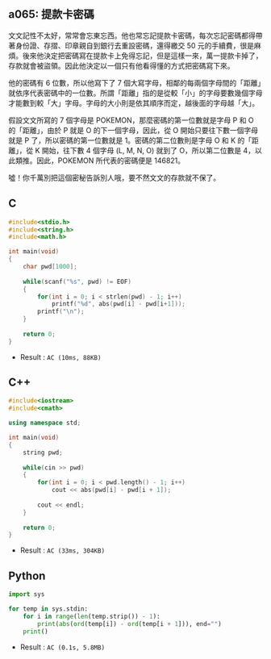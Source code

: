## a065: 提款卡密碼
文文記性不太好，常常會忘東忘西。他也常忘記提款卡密碼，每次忘記密碼都得帶著身份證、存摺、印章親自到銀行去重設密碼，還得繳交 50 元的手續費，很是麻煩。後來他決定把密碼寫在提款卡上免得忘記，但是這樣一來，萬一提款卡掉了，存款就會被盜領。因此他決定以一個只有他看得懂的方式把密碼寫下來。

他的密碼有 6 位數，所以他寫下了 7 個大寫字母，相鄰的每兩個字母間的「距離」就依序代表密碼中的一位數。所謂「距離」指的是從較「小」的字母要數幾個字母才能數到較「大」字母。字母的大小則是依其順序而定，越後面的字母越「大」。

假設文文所寫的 7 個字母是 POKEMON，那麼密碼的第一位數就是字母 P 和 O 的「距離」，由於 P 就是 O 的下一個字母，因此，從 O 開始只要往下數一個字母就是 P 了，所以密碼的第一位數就是 1。密碼的第二位數則是字母 O 和 K 的「距離」，從 K 開始，往下數 4 個字母 (L, M, N, O) 就到了 O，所以第二位數是 4，以此類推。因此，POKEMON 所代表的密碼便是 146821。

噓！你千萬別把這個密秘告訴別人哦，要不然文文的存款就不保了。

## C
```C
#include<stdio.h>
#include<string.h>
#include<math.h>

int main(void)
{
	char pwd[1000];
	
	while(scanf("%s", pwd) != EOF)
	{
		for(int i = 0; i < strlen(pwd) - 1; i++)
			printf("%d", abs(pwd[i] - pwd[i+1]));
		printf("\n");
	}
	
	return 0;
}
```
 * Result : `AC (10ms, 88KB)`

## C++
```C++
#include<iostream>
#include<cmath>

using namespace std;

int main(void)
{
	string pwd;
	
	while(cin >> pwd)
	{
		for(int i = 0; i < pwd.length() - 1; i++)
			cout << abs(pwd[i] - pwd[i + 1]);
	
		cout << endl;
	}
	
	return 0;
}
```
 * Result : `AC (33ms, 304KB)`

## Python
```python
import sys

for temp in sys.stdin:
    for i in range(len(temp.strip()) - 1):
        print(abs(ord(temp[i]) - ord(temp[i + 1])), end="")
    print()
```
 * Result : `AC (0.1s, 5.8MB)`
